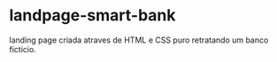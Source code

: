 # landpage-smart-bank
 landing page criada atraves de HTML e CSS puro retratando um banco ficticio.
